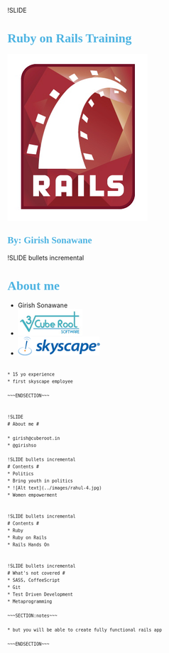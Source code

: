 !SLIDE
# Ruby on Rails Training #
![Alt text](../images/rails.png)
## By: Girish Sonawane ##

!SLIDE bullets incremental
<style>
.content {
  color: black;
  font-family: helvetica, arial;
}
h1, h2 {
  color: rgb(79, 180, 226);
  font-family: Georgia;
}
.content::after {
}
#notes {
  color: #fff;
}
code {
font-size: 0.7em;
}
em {color: #a00;}
.execute {
  background-color:#FAF8D4;
}
</style>

# About me #

* Girish Sonawane
* ![Alt text](../images/cuberoot.png)
* ![Alt text](../images/skyscape.gif)

~~~SECTION:notes~~~

* 15 yo experience
* first skyscape employee

~~~ENDSECTION~~~


!SLIDE
# About me #

* girish@cuberoot.in
* @girishso

!SLIDE bullets incremental
# Contents #
* Politics
* Bring youth in politics
* ![Alt text](../images/rahul-4.jpg)
* Women empowerment


!SLIDE bullets incremental
# Contents #
* Ruby
* Ruby on Rails
* Rails Hands On


!SLIDE bullets incremental
# What's not covered #
* SASS, CoffeeScript
* Git
* Test Driven Development
* Metaprogramming

~~~SECTION:notes~~~

* but you will be able to create fully functional rails app

~~~ENDSECTION~~~


